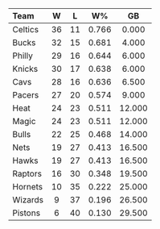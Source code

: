 | Team                             |  W  |  L  |  W%   |   GB   |
|:---------------------------------|:---:|:---:|:-----:|:------:|
| [](/r/bostonceltics) Celtics     | 36  | 11  | 0.766 | 0.000  |
| [](/r/mkebucks) Bucks            | 32  | 15  | 0.681 | 4.000  |
| [](/r/sixers) Philly             | 29  | 16  | 0.644 | 6.000  |
| [](/r/nyknicks) Knicks           | 30  | 17  | 0.638 | 6.000  |
| [](/r/clevelandcavs) Cavs        | 28  | 16  | 0.636 | 6.500  |
| [](/r/pacers) Pacers             | 27  | 20  | 0.574 | 9.000  |
| [](/r/heat) Heat                 | 24  | 23  | 0.511 | 12.000 |
| [](/r/orlandomagic) Magic        | 24  | 23  | 0.511 | 12.000 |
| [](/r/chicagobulls) Bulls        | 22  | 25  | 0.468 | 14.000 |
| [](/r/gonets) Nets               | 19  | 27  | 0.413 | 16.500 |
| [](/r/atlantahawks) Hawks        | 19  | 27  | 0.413 | 16.500 |
| [](/r/torontoraptors) Raptors    | 16  | 30  | 0.348 | 19.500 |
| [](/r/charlottehornets) Hornets  | 10  | 35  | 0.222 | 25.000 |
| [](/r/washingtonwizards) Wizards |  9  | 37  | 0.196 | 26.500 |
| [](/r/detroitpistons) Pistons    |  6  | 40  | 0.130 | 29.500 |